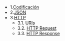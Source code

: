 - 1.[Codificación](01.0.md)
- 2.[JSON](02.0.md)
- 3.[HTTP](01.0.md)
	- 3.1. [URIs](01.1.md)
	- 3.2. [HTTP Request](01.2.md)
	- 3.3. [HTTP Response](01.3.md)
